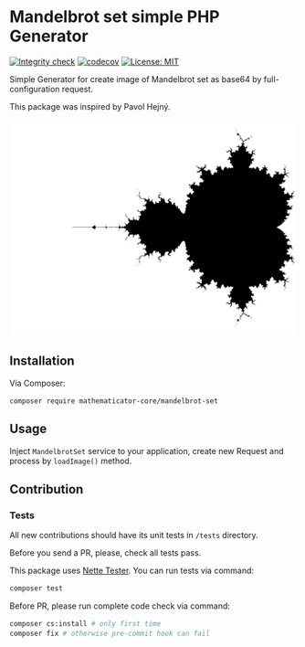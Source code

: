 # Mandelbrot set simple PHP Generator

[![Integrity check](https://github.com/mathematicator-core/mandelbrot-set/workflows/Integrity%20check/badge.svg)](https://github.com/mathematicator-core/mandelbrot-set/actions?query=workflow%3A%22Integrity+check%22)
[![codecov](https://codecov.io/gh/mathematicator-core/mandelbrot-set/branch/master/graph/badge.svg)](https://codecov.io/gh/mathematicator-core/mandelbrot-set)
[![License: MIT](https://img.shields.io/badge/License-MIT-brightgreen.svg)](./LICENSE)


Simple Generator for create image of Mandelbrot set as base64 by full-configuration request.

This package was inspired by Pavol Hejný.

![Mandelbrot set render](mandelbrot-set.png)

## Installation

Via Composer:

```shell
composer require mathematicator-core/mandelbrot-set
```

## Usage

Inject `MandelbrotSet` service to your application, create new Request and process by `loadImage()` method.

## Contribution

### Tests

All new contributions should have its unit tests in `/tests` directory.

Before you send a PR, please, check all tests pass.

This package uses [Nette Tester](https://tester.nette.org/). You can run tests via command:
```bash
composer test
````

Before PR, please run complete code check via command:
```bash
composer cs:install # only first time
composer fix # otherwise pre-commit hook can fail
````
